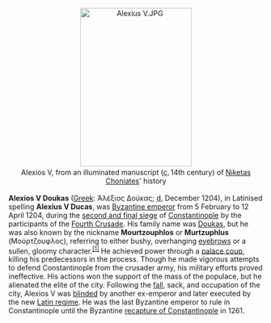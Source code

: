 <div class="photo" colspan="2" style="text-align: center; margin: 25px 0 10px;"><a class="image" href="https://en.wikipedia.org/wiki/File:Alexius_V.JPG"><img alt="Alexius V.JPG" data-file-height="1240" data-file-width="869" decoding="async" height="314" src="https://upload.wikimedia.org/wikipedia/commons/thumb/4/4c/Alexius_V.JPG/220px-Alexius_V.JPG" srcset="https://upload.wikimedia.org/wikipedia/commons/thumb/4/4c/Alexius_V.JPG/330px-Alexius_V.JPG 1.5x, //upload.wikimedia.org/wikipedia/commons/thumb/4/4c/Alexius_V.JPG/440px-Alexius_V.JPG 2x" width="220"/></a><div style="line-height:normal;padding-bottom:0.2em;padding-top:0.2em;">Alexios V, from an illuminated manuscript (<abbr title="circa">c.</abbr><span style="white-space:nowrap;"> 14th century</span>) of <a href="https://en.wikipedia.org/wiki/Niketas_Choniates" title="Niketas Choniates">Niketas Choniates</a>' history</div></div>

[comment]: # 'breakpoint'
<p><b>Alexios V Doukas</b> (<a href="https://en.wikipedia.org/wiki/Greek_language" title="Greek language">Greek</a>: <span lang="el">Ἀλέξιος Δούκας</span>; <abbr title="Died">d.</abbr> December 1204), in Latinised spelling <b>Alexius V Ducas</b>, was <a class="mw-redirect" href="https://en.wikipedia.org/wiki/Byzantine_emperor" title="Byzantine emperor">Byzantine emperor</a> from 5 February to 12 April 1204, during the <a class="mw-redirect" href="https://en.wikipedia.org/wiki/Sack_of_Constantinople_(1204)" title="Sack of Constantinople (1204)">second and final siege</a> of <a href="https://en.wikipedia.org/wiki/Constantinople" title="Constantinople">Constantinople</a> by the participants of the <a href="https://en.wikipedia.org/wiki/Fourth_Crusade" title="Fourth Crusade">Fourth Crusade</a>. His family name was <a href="https://en.wikipedia.org/wiki/Doukas" title="Doukas">Doukas</a>, but he was also known by the nickname <b>Mourtzouphlos</b> or <b>Murtzuphlus</b> (<span lang="grc" title="Ancient Greek language text">Μούρτζουφλος</span>), referring to either bushy, overhanging <a href="https://en.wikipedia.org/wiki/Eyebrow" title="Eyebrow">eyebrows</a> or a sullen, gloomy character.<sup class="reference" id="cite_ref-1"><a href="#cite_note-1">[1]</a></sup> He achieved power through a <a class="mw-redirect" href="https://en.wikipedia.org/wiki/Palace_coup" title="Palace coup">palace coup</a>, killing his predecessors in the process. Though he made vigorous attempts to defend Constantinople from the crusader army, his military efforts proved ineffective. His actions won the support of the mass of the populace, but he alienated the elite of the city. Following the <a class="mw-redirect" href="https://en.wikipedia.org/wiki/Sack_of_Constantinople_(1204)" title="Sack of Constantinople (1204)">fall</a>, sack, and occupation of the city, Alexios V was <a href="https://en.wikipedia.org/wiki/Political_mutilation_in_Byzantine_culture" title="Political mutilation in Byzantine culture">blinded</a> by another ex-emperor and later executed by the new <a href="https://en.wikipedia.org/wiki/Latin_Empire" title="Latin Empire">Latin regime</a>. He was the last Byzantine emperor to rule in Constantinople until the Byzantine <a class="mw-redirect" href="https://en.wikipedia.org/wiki/Recapture_of_Constantinople" title="Recapture of Constantinople">recapture of Constantinople</a> in 1261.
</p>
